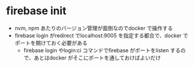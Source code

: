 # firebase init

- nvm, npm あたりのバージョン管理が面倒なのでdocker で操作する
- firebase login がredirect でlocalhost:9005 を指定する都合で、docker でポートを開けておく必要がある
  - firebase login やlogin:ci コマンドでfirebase がポートをlisten するので、あとはdocker がそこにポートを通しておけばよいだけ

